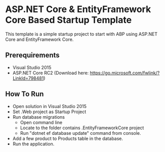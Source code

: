 # ASP.NET Core & EntityFramework Core Based Startup Template

This template is a simple startup project to start with ABP
using ASP.NET Core and EntityFramework Core.

## Prerequirements

* Visual Studio 2015
* ASP.NET Core RC2 (Download here: https://go.microsoft.com/fwlink/?LinkId=798481)

## How To Run

* Open solution in Visual Studio 2015
* Set .Web project as Startup Project
* Run database migrations
  * Open command line
  * Locate to the folder contains .EntityFrameworkCore project
  * Run "dotnet ef database update" command from console.
* Add a few product to Products table in the database.
* Run the application.